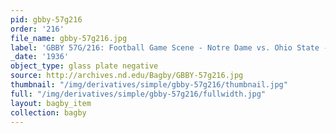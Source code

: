 ```yaml
---
pid: gbby-57g216
order: '216'
file_name: gbby-57g216.jpg
label: 'GBBY 57G/216: Football Game Scene - Notre Dame vs. Ohio State - 1936'
_date: '1936'
object_type: glass plate negative
source: http://archives.nd.edu/Bagby/GBBY-57g216.jpg
thumbnail: "/img/derivatives/simple/gbby-57g216/thumbnail.jpg"
full: "/img/derivatives/simple/gbby-57g216/fullwidth.jpg"
layout: bagby_item
collection: bagby
---
```

